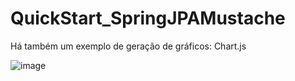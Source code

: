 # QuickStart_SpringJPAMustache

Há também um exemplo de geração de gráficos: Chart.js

![image](https://github.com/user-attachments/assets/62ce31ab-9f76-4815-9c27-719f7dc29c9d)

